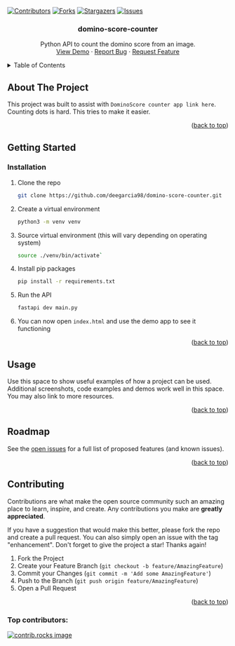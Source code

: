 <a id="readme-top"></a>


<!-- PROJECT SHIELDS -->
<!--
*** I'm using markdown "reference style" links for readability.
*** Reference links are enclosed in brackets [ ] instead of parentheses ( ).
*** See the bottom of this document for the declaration of the reference variables
*** for contributors-url, forks-url, etc. This is an optional, concise syntax you may use.
*** https://www.markdownguide.org/basic-syntax/#reference-style-links
-->
[![Contributors][contributors-shield]][contributors-url]
[![Forks][forks-shield]][forks-url]
[![Stargazers][stars-shield]][stars-url]
[![Issues][issues-shield]][issues-url]
<!-- [![project_license][license-shield]][license-url]
[![LinkedIn][linkedin-shield]][linkedin-url] -->



<!-- PROJECT LOGO -->
<!-- <br />
<div align="center">
  <a href="https://github.com/deegarcia98/domino-score-counter">
    <img src="images/logo.png" alt="Logo" width="80" height="80">
  </a> -->

<h3 align="center">domino-score-counter</h3>

  <p align="center">
    Python API to count the domino score from an image.
    <!-- <br /> -->
    <!-- <a href="https://github.com/deegarcia98/domino-score-counter"><strong>Explore the docs »</strong></a> -->
    <!-- <br /> -->
    <br />
    <a href="https://github.com/deegarcia98/domino-score-counter">View Demo</a>
    ·
    <a href="https://github.com/deegarcia98/domino-score-counter/issues/new?labels=bug&template=bug-report---.md">Report Bug</a>
    ·
    <a href="https://github.com/deegarcia98/domino-score-counter/issues/new?labels=enhancement&template=feature-request---.md">Request Feature</a>
  </p>
</div>



<!-- TABLE OF CONTENTS -->
<details>
  <summary>Table of Contents</summary>
  <ol>
    <li>
      <a href="#about-the-project">About The Project</a>
      <!-- <ul>
        <li><a href="#built-with">Built With</a></li>
      </ul> -->
    </li>
    <li>
      <a href="#getting-started">Getting Started</a>
      <ul>
        <!-- <li><a href="#prerequisites">Prerequisites</a></li> -->
        <li><a href="#installation">Installation</a></li>
      </ul>
    </li>
    <li><a href="#usage">Usage</a></li>
    <li><a href="#roadmap">Roadmap</a></li>
    <li><a href="#contributing">Contributing</a></li>
    <!-- <li><a href="#license">License</a></li> -->
    <!-- <li><a href="#contact">Contact</a></li> -->
    <!-- <li><a href="#acknowledgments">Acknowledgments</a></li> -->
  </ol>
</details>



<!-- ABOUT THE PROJECT -->
## About The Project

<!-- [![Product Name Screen Shot][product-screenshot]](https://example.com) -->

This project was built to assist with `DominoScore counter app link here`. Counting dots is hard. This tries to make it easier.

<!-- TODO: Finish replacing/removing these -->
<!-- Here's a blank template to get started. To avoid retyping too much info, do a search and replace with your text editor for the following: `deegarcia98`, `domino-score-counter`, `twitter_handle`, `linkedin_username`, `email_client`, `email`, `domino-score-counter`, `Python API to count the domino score.`, `project_license` -->

<p align="right">(<a href="#readme-top">back to top</a>)</p>



<!-- ### Built With -->

<!-- TODO: Make this work -->
<!-- * [![Python][Python]][Python-url] -->
<!-- * [![Next][Next.js]][Next-url]
* [![React][React.js]][React-url]
* [![Vue][Vue.js]][Vue-url]
* [![Angular][Angular.io]][Angular-url]
* [![Svelte][Svelte.dev]][Svelte-url]
* [![Laravel][Laravel.com]][Laravel-url]
* [![Bootstrap][Bootstrap.com]][Bootstrap-url]
* [![JQuery][JQuery.com]][JQuery-url] -->

<!-- <p align="right">(<a href="#readme-top">back to top</a>)</p> -->



<!-- GETTING STARTED -->
## Getting Started

<!-- ### Prerequisites

This is an example of how to list things you need to use the software and how to install them.
* pip
  ```sh
  pip install -r requirements.txt 
  ``` -->

### Installation

1. Clone the repo
   ```sh
   git clone https://github.com/deegarcia98/domino-score-counter.git
   ```
2. Create a virtual environment
   ```sh
   python3 -m venv venv
   ```
3. Source virtual environment (this will vary depending on operating system)
   ```sh
   source ./venv/bin/activate`  
4. Install pip packages
   ```sh
   pip install -r requirements.txt 
   ```
6. Run the API 
   ```sh
   fastapi dev main.py
   ```
6. You can now open `index.html` and use the demo app to see it functioning

<p align="right">(<a href="#readme-top">back to top</a>)</p>



<!-- USAGE EXAMPLES -->
## Usage

Use this space to show useful examples of how a project can be used. Additional screenshots, code examples and demos work well in this space. You may also link to more resources.

<!-- _For more examples, please refer to the [Documentation](https://example.com)_ -->

<p align="right">(<a href="#readme-top">back to top</a>)</p>



<!-- ROADMAP -->
## Roadmap

<!-- - [ ] Feature 1
- [ ] Feature 2
- [ ] Feature 3
    - [ ] Nested Feature -->

See the [open issues](https://github.com/deegarcia98/domino-score-counter/issues) for a full list of proposed features (and known issues).

<p align="right">(<a href="#readme-top">back to top</a>)</p>



<!-- CONTRIBUTING -->
## Contributing

Contributions are what make the open source community such an amazing place to learn, inspire, and create. Any contributions you make are **greatly appreciated**.

If you have a suggestion that would make this better, please fork the repo and create a pull request. You can also simply open an issue with the tag "enhancement".
Don't forget to give the project a star! Thanks again!

1. Fork the Project
2. Create your Feature Branch (`git checkout -b feature/AmazingFeature`)
3. Commit your Changes (`git commit -m 'Add some AmazingFeature'`)
4. Push to the Branch (`git push origin feature/AmazingFeature`)
5. Open a Pull Request

<p align="right">(<a href="#readme-top">back to top</a>)</p>

### Top contributors:

<a href="https://github.com/deegarcia98/domino-score-counter/graphs/contributors">
  <img src="https://contrib.rocks/image?repo=deegarcia98/domino-score-counter" alt="contrib.rocks image" />
</a>



<!-- LICENSE -->
<!-- ## License

Distributed under the project_license. See `LICENSE.txt` for more information.

<p align="right">(<a href="#readme-top">back to top</a>)</p> -->



<!-- ACKNOWLEDGMENTS -->
<!-- ## Acknowledgments

* []()
* []()
* []()

<p align="right">(<a href="#readme-top">back to top</a>)</p> -->



<!-- MARKDOWN LINKS & IMAGES -->
<!-- https://www.markdownguide.org/basic-syntax/#reference-style-links -->
[contributors-shield]: https://img.shields.io/github/contributors/deegarcia98/domino-score-counter.svg?style=for-the-badge
[contributors-url]: https://github.com/deegarcia98/domino-score-counter/graphs/contributors
[forks-shield]: https://img.shields.io/github/forks/deegarcia98/domino-score-counter.svg?style=for-the-badge
[forks-url]: https://github.com/deegarcia98/domino-score-counter/network/members
[stars-shield]: https://img.shields.io/github/stars/deegarcia98/domino-score-counter.svg?style=for-the-badge
[stars-url]: https://github.com/deegarcia98/domino-score-counter/stargazers
[issues-shield]: https://img.shields.io/github/issues/deegarcia98/domino-score-counter.svg?style=for-the-badge
[issues-url]: https://github.com/deegarcia98/domino-score-counter/issues
[license-shield]: https://img.shields.io/github/license/deegarcia98/domino-score-counter.svg?style=for-the-badge
[license-url]: https://github.com/deegarcia98/domino-score-counter/blob/master/LICENSE.txt
[linkedin-shield]: https://img.shields.io/badge/-LinkedIn-black.svg?style=for-the-badge&logo=linkedin&colorB=555
[linkedin-url]: https://linkedin.com/in/linkedin_username
[product-screenshot]: images/screenshot.png
[Next.js]: https://img.shields.io/badge/next.js-000000?style=for-the-badge&logo=nextdotjs&logoColor=white
[Next-url]: https://nextjs.org/
[React.js]: https://img.shields.io/badge/React-20232A?style=for-the-badge&logo=react&logoColor=61DAFB
[React-url]: https://reactjs.org/
[Vue.js]: https://img.shields.io/badge/Vue.js-35495E?style=for-the-badge&logo=vuedotjs&logoColor=4FC08D
[Vue-url]: https://vuejs.org/
[Angular.io]: https://img.shields.io/badge/Angular-DD0031?style=for-the-badge&logo=angular&logoColor=white
[Angular-url]: https://angular.io/
[Svelte.dev]: https://img.shields.io/badge/Svelte-4A4A55?style=for-the-badge&logo=svelte&logoColor=FF3E00
[Svelte-url]: https://svelte.dev/
[Laravel.com]: https://img.shields.io/badge/Laravel-FF2D20?style=for-the-badge&logo=laravel&logoColor=white
[Laravel-url]: https://laravel.com
[Bootstrap.com]: https://img.shields.io/badge/Bootstrap-563D7C?style=for-the-badge&logo=bootstrap&logoColor=white
[Bootstrap-url]: https://getbootstrap.com
[JQuery.com]: https://img.shields.io/badge/jQuery-0769AD?style=for-the-badge&logo=jquery&logoColor=white
[JQuery-url]: https://jquery.com 